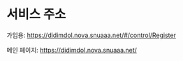 # 서비스 주소

가입용: https://didimdol.nova.snuaaa.net/#/control/Register

메인 페이지: https://didimdol.nova.snuaaa.net/
